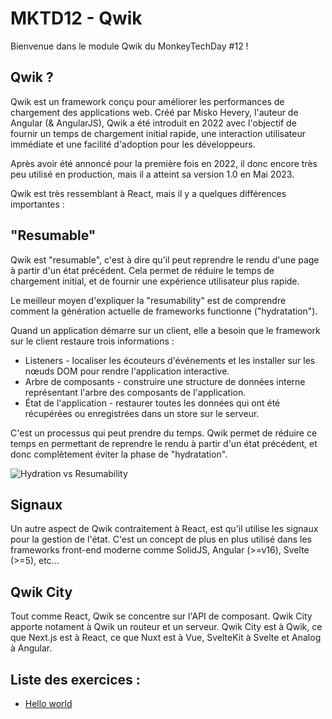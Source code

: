 # MKTD12 - Qwik

Bienvenue dans le module Qwik du MonkeyTechDay #12 !

## Qwik ?

Qwik est un framework conçu pour améliorer les performances de chargement des applications web. Créé par Misko Hevery, l'auteur de Angular (& AngularJS), Qwik a été introduit en 2022 avec l'objectif de fournir un temps de chargement initial rapide, une interaction utilisateur immédiate et une facilité d'adoption pour les développeurs.

Après avoir été annoncé pour la première fois en 2022, il donc encore très peu utilisé en production, mais il a atteint sa version 1.0 en Mai 2023.

Qwik est très ressemblant à React, mais il y a quelques différences importantes :

## "Resumable"

Qwik est "resumable", c'est à dire qu'il peut reprendre le rendu d'une page à partir d'un état précédent. Cela permet de réduire le temps de chargement initial, et de fournir une expérience utilisateur plus rapide.

Le meilleur moyen d'expliquer la "resumability" est de comprendre comment la génération actuelle de frameworks functionne ("hydratation").

Quand un application démarre sur un client, elle a besoin que le framework sur le client restaure trois informations :

- Listeners - localiser les écouteurs d'événements et les installer sur les nœuds DOM pour rendre l'application interactive.
- Arbre de composants - construire une structure de données interne représentant l'arbre des composants de l'application.
- État de l'application - restaurer toutes les données qui ont été récupérées ou enregistrées dans un store sur le serveur.

C'est un processus qui peut prendre du temps. Qwik permet de réduire ce temps en permettant de reprendre le rendu à partir d'un état précédent, et donc complètement éviter la phase de "hydratation".

![Hydration vs Resumability](https://cdn.builder.io/api/v1/image/assets%2FYJIGb4i01jvw0SRdL5Bt%2Fa6d8c3bacc3c4cf88446e41a71cda21c)

## Signaux

Un autre aspect de Qwik contraitement à React, est qu'il utilise les signaux pour la gestion de l'état. C'est un concept de plus en plus utilisé dans les frameworks front-end moderne comme SolidJS, Angular (>=v16), Svelte (>=5), etc...

## Qwik City

Tout comme React, Qwik se concentre sur l'API de composant. Qwik City apporte notament à Qwik un routeur et un serveur. Qwik City est à Qwik, ce que Next.js est à React, ce que Nuxt est à Vue, SvelteKit à Svelte et Analog à Angular.

## Liste des exercices :

- [Hello world](./01-hello-world.md)
